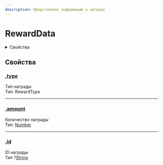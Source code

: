 ```yaml
---
description: Представляет информацию о награде
---
```


# RewardData

<details>

<summary>Свойства</summary>

[type](reward-data.md#type)

[amount](reward-data.md#amount)

[id](reward-data.md#id)

</details>

## Свойства

### [.type](reward-data.md#type)

Тип награды\
Тип: RewardType

***

### [.amount](reward-data.md#amount)

Количество награды\
Тип: [Number](https://developer.mozilla.org/en-US/docs/Web/JavaScript/Reference/Global\_Objects/Number)

***

### [.id](reward-data.md#id)

ID награды\
Тип ?[String](https://developer.mozilla.org/en-US/docs/Web/JavaScript/Reference/Global\_Objects/String)

